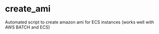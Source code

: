 # create_ami
Automated script to create amazon ami for ECS instances (works well with AWS BATCH and ECS)

